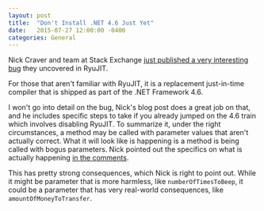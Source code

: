 ```yaml
---
layout: post
title:  "Don't Install .NET 4.6 Just Yet"
date:   2015-07-27 12:00:00 -0400
categories: General
---
```


Nick Craver and team at Stack Exchange [just published a very interesting bug][1]
they uncovered in RyuJIT.

For those that aren't familiar with RyuJIT, it is a replacement just-in-time
compiler that is shipped as part of the .NET Framework 4.6.

I won't go into detail on the bug, Nick's blog post does a great job on that,
and he includes specific steps to take if you already jumped on the 4.6 train
which involves disabling RyuJIT. To summarize it, under the right circumstances,
a method may be called with parameter values that aren't actually correct. What
it will look like is happening is a method is being called with bogus
parameters. Nick pointed out the specifics on what is actually happening
[in the comments][2].

This has pretty strong consequences, which Nick is right to point out. While
it might be parameter that is more harmless, like `numberOfTimesToBeep`, it could
be a parameter that has very real-world consequences, like
`amountOfMoneyToTransfer`.

[1]: http://nickcraver.com/blog/2015/07/27/why-you-should-wait-on-dotnet-46/
[2]: http://nickcraver.com/blog/2015/07/27/why-you-should-wait-on-dotnet-46/#comment-2159296059
